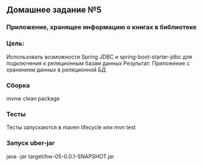 ## Домашнее задание №5
### Приложение, хранящее информацию о книгах в библиотеке

### Цель:
Использовать возможности Spring JDBC и spring-boot-starter-jdbc для подключения к реляционным базам данных
Результат: Приложение с хранением данных в реляционной БД

### Сборка
mvnw clean package

### Тесты

Тесты запускаются в maven lifecycle или mvn test

### Запуск uber-jar
java -jar target/hw-05-0.0.1-SNAPSHOT.jar


